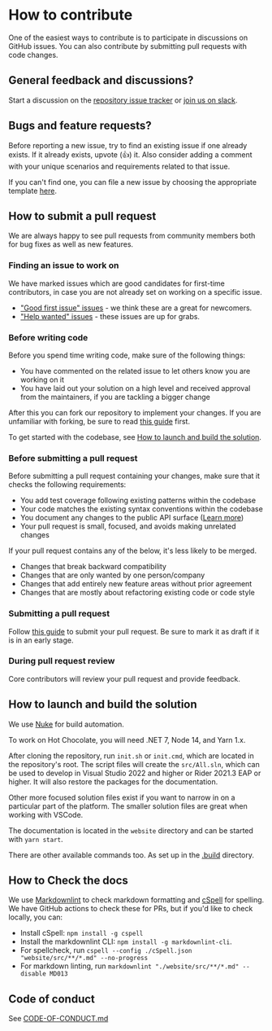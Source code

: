 # How to contribute

One of the easiest ways to contribute is to participate in discussions on GitHub issues. You can also contribute by submitting pull requests with code changes.

## General feedback and discussions?

Start a discussion on the [repository issue tracker](https://github.com/ChilliCream/graphql-platform/issues) or [join us on slack](http://slack.chillicream.com/).

## Bugs and feature requests?

Before reporting a new issue, try to find an existing issue if one already exists. If it already exists, upvote (👍) it. Also consider adding a comment with your unique scenarios and requirements related to that issue.

If you can't find one, you can file a new issue by choosing the appropriate template [here](https://github.com/ChilliCream/graphql-platform/issues/new/choose).

## How to submit a pull request

We are always happy to see pull requests from community members both for bug fixes as well as new features.

### Finding an issue to work on

We have marked issues which are good candidates for first-time contributors, in case you are not already set on working on a specific issue.

- ["Good first issue" issues](https://github.com/ChilliCream/graphql-platform/labels/%F0%9F%99%8B%20good%20first%20issue) - we think these are a great for newcomers.
- ["Help wanted" issues](https://github.com/ChilliCream/graphql-platform/labels/%F0%9F%99%8B%20help%20wanted) - these issues are up for grabs.

### Before writing code

Before you spend time writing code, make sure of the following things:

- You have commented on the related issue to let others know you are working on it
- You have laid out your solution on a high level and received approval from the maintainers, if you are tackling a bigger change

After this you can fork our repository to implement your changes. If you are unfamiliar with forking, be sure to read [this guide](https://guides.github.com/activities/forking/) first.

To get started with the codebase, see [How to launch and build the solution](#how-to-launch-and-build-the-solution).

### Before submitting a pull request

Before submitting a pull request containing your changes, make sure that it checks the following requirements:

- You add test coverage following existing patterns within the codebase
- Your code matches the existing syntax conventions within the codebase
- You document any changes to the public API surface ([Learn more](./API-Baselines.md))
- Your pull request is small, focused, and avoids making unrelated changes

If your pull request contains any of the below, it's less likely to be merged.

- Changes that break backward compatibility
- Changes that are only wanted by one person/company
- Changes that add entirely new feature areas without prior agreement
- Changes that are mostly about refactoring existing code or code style

### Submitting a pull request

Follow [this guide](https://docs.github.com/en/github/collaborating-with-issues-and-pull-requests/creating-a-pull-request-from-a-fork) to submit your pull request. Be sure to mark it as draft if it is in an early stage.

### During pull request review

Core contributors will review your pull request and provide feedback.

## How to launch and build the solution

We use [Nuke](https://nuke.build/) for build automation.

To work on Hot Chocolate, you will need .NET 7, Node 14, and Yarn 1.x.

After cloning the repository, run `init.sh` or `init.cmd`, which are located in the repository's root. The script files will create the `src/All.sln`, which can be used to develop in Visual Studio 2022 and higher or Rider 2021.3 EAP or higher.  It will also restore the packages for the documentation.

Other more focused solution files exist if you want to narrow in on a particular part of the platform.
The smaller solution files are great when working with VSCode.

The documentation is located in the `website` directory and can be started with `yarn start`.

There are other available commands too. As set up in the [.build](./.build/) directory.

## How to Check the docs

We use [Markdownlint](https://github.com/DavidAnson/markdownlint) to check markdown formatting and [cSpell](https://cspell.org) for spelling. We have GitHub actions to check these for PRs, but if you'd like to check locally, you can:

- Install cSpell: `npm install -g cspell`
- Install the markdownlint CLI: `npm install -g markdownlint-cli`.
- For spellcheck, run `cspell --config ./cSpell.json "website/src/**/*.md" --no-progress`
- For markdown linting, run `markdownlint "./website/src/**/*.md" --disable MD013`

## Code of conduct

See [CODE-OF-CONDUCT.md](./CODE-OF-CONDUCT.md)
